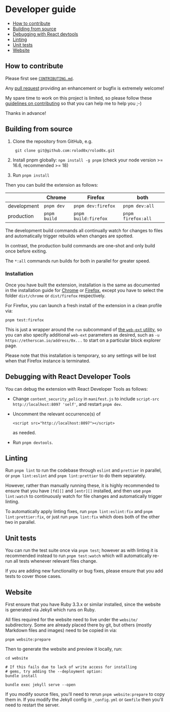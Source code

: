 # Developer guide

- [How to contribute](#workflows)
- [Building from source](#build)
- [Debugging with React devtools](#devtools)
- [Linting](#lint)
- [Unit tests](#test)
- [Website](#website)

## How to contribute <a name="workflows"></a>

Please first see [`CONTRIBUTING.md`](../CONTRIBUTING.md).

Any [pull request][using PRs] providing an enhancement or bugfix is
extremely welcome!

My spare time to work on this project is limited, so please follow
these [guidelines on contributing][7 principles] so that you can help
me to help you ;-)

Thanks in advance!

[using PRs]: https://help.github.com/articles/using-pull-requests/
[7 principles]: http://blog.adamspiers.org/2012/11/10/7-principles-for-contributing-patches-to-software-projects/

## Building from source <a name="build"></a>

1. Clone the repository from GitHub, e.g.

        git clone git@github.com:rolod0x/rolod0x.git

2. Install pnpm globally: `npm install -g pnpm` (check your node version >=
   16.6, recommended >= 18)

3. Run `pnpm install`

Then you can build the extension as follows:

|             | Chrome       | Firefox              | both               |
|-------------|--------------|----------------------|--------------------|
| development | `pnpm dev`   | `pnpm dev:firefox`   | `pnpm dev:all`     |
| production  | `pnpm build` | `pnpm build:firefox` | `pnpm firefox:all` |

The development build commands all continually watch for changes to
files and automatically trigger rebuilds when changes are spotted.

In contrast, the production build commands are one-shot and only build
once before exiting.

The `*:all` commands run builds for both in parallel for greater
speed.

### Installation

Once you have built the extension, installation is the same as
documented in the installation guide for [Chrome](./install.md#chrome)
or [Firefox](./install.md#firefox), except you have to select the
folder `dist/chrome` or `dist/firefox` respectively.

For Firefox, you can launch a fresh install of the extension in
a clean profile via:

    pnpm test:firefox

This is just a wrapper around the `run` subcommand of [the `web-ext`
utility](https://extensionworkshop.com/documentation/develop/getting-started-with-web-ext/),
so you can also specify additional `web-ext` parameters as desired,
such as `-u https://etherscan.io/address/0x...` to start on a
particular block explorer page.

Please note that this installation is temporary, so any settings will
be lost when that Firefox instance is terminated.

## Debugging with React Developer Tools <a name="devtools"></a>

You can debug the extension with React Developer Tools as follows:

- Change `content_security_policy` in `manifest.js` to include
  `script-src http://localhost:8097 'self'`, and restart `pnpm dev`.

- Uncomment the relevant occurrence(s) of

      <script src="http://localhost:8097"></script>

  as needed.

- Run `pnpm devtools`.

## Linting <a name="lint"></a>

Run `pnpm lint` to run the codebase through `eslint` and `prettier` in
parallel, or `pnpm lint:eslint` and `pnpm lint:prettier` to do them
separately.

However, rather than manually running these, it is highly recommended
to ensure that you have `[fd][]` and `[entr][]` installed, and then
use `pnpm lint:watch` to continuously watch for file changes and
automatically trigger linting.

[fd]: https://github.com/sharkdp/fd
[entr]: https://eradman.com/entrproject/

To automatically apply linting fixes, run `pnpm lint:eslint:fix`
and `pnpm lint:prettier:fix`, or just run `pnpm lint:fix` which
does both of the other two in parallel.

## Unit tests <a name="test"></a>

You can run the test suite once via `pnpm test`; however as with linting
it is recommended instead to run `pnpm test:watch` which will automatically
re-run all tests whenever relevant files change.

If you are adding new functionality or bug fixes, please ensure that you
add tests to cover those cases.

## Website <a name="website"></a>

First ensure that you have Ruby 3.3.x or similar installed, since the website
is generated via Jekyll which runs on Ruby.

All files required for the website need to live under the `website/`
subdirectory.  Some are already placed there by git, but others
(mostly Markdown files and images) need to be copied in via:

    pnpm website:prepare

Then to generate the website and preview it locally, run:

    cd website

    # If this fails due to lack of write access for installing
    # gems, try adding the --deployment option:
    bundle install

    bundle exec jekyll serve --open

If you modify source files, you'll need to rerun `pnpm
website:prepare` to copy them in.  If you modify the Jekyll config in
`_config.yml` or `Gemfile` then you'll need to restart the server.
